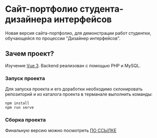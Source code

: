# Сайт-портфолио студента-дизайнера интерфейсов
Новая версия сайта-портфолио, для демонстрации работ студентки, обучающейся по процессии "Дизайнер интерфейсов".

## Зачем проект?
Изучение [Vue 3](https://v3.ru.vuejs.org/).
Backend реализован с помощью PHP и MySQL.

### Запуск проекта
Для запуска проекта и его доработки необходимо склонировать репозиторий и из каталога проекта в терманале выполнить команды:
```ssh
npm install
npm run serve
```
### Сборка проекта
Финальную версию можно посмотреть [ПО ССЫЛКЕ](http://evgru.beget.tech/) 